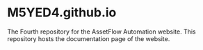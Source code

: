 # M5YED4.github.io
The Fourth repository for the AssetFlow Automation website. This repository hosts the documentation page of the website.
